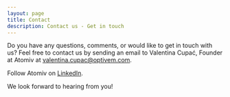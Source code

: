 ```yaml
---
layout: page
title: Contact
description: Contact us - Get in touch
---
```


Do you have any questions, comments, or would like to get in touch with us? Feel free to contact us by sending an email to Valentina Cupać, Founder at Atomiv at <a href="mailto:valentina.cupac@optivem.com?Subject=Message" target="_top" role="button">valentina.cupac@optivem.com</a>. 

Follow Atomiv on <a href="https://www.linkedin.com/company/atomiv" target="_blank">LinkedIn</a>.

We look forward to hearing from you!
	
